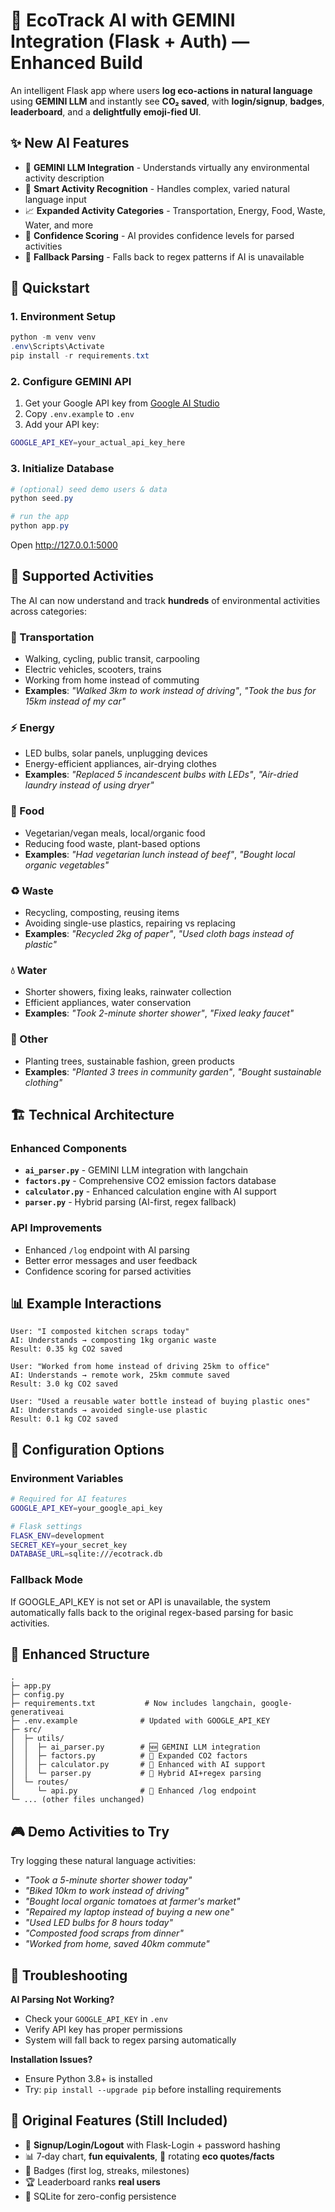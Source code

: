 # 🌱 EcoTrack AI with GEMINI Integration (Flask + Auth) — Enhanced Build

An intelligent Flask app where users **log eco-actions in natural language** using **GEMINI LLM** and instantly see **CO₂ saved**, with **login/signup**, **badges**, **leaderboard**, and a **delightfully emoji-fied UI**.

## ✨ New AI Features
- 🤖 **GEMINI LLM Integration** - Understands virtually any environmental activity description
- 🧠 **Smart Activity Recognition** - Handles complex, varied natural language input
- 📈 **Expanded Activity Categories** - Transportation, Energy, Food, Waste, Water, and more
- 🎯 **Confidence Scoring** - AI provides confidence levels for parsed activities
- 🔄 **Fallback Parsing** - Falls back to regex patterns if AI is unavailable

## 🚀 Quickstart

### 1. Environment Setup
```powershell
python -m venv venv
.env\Scripts\Activate
pip install -r requirements.txt
```

### 2. Configure GEMINI API
1. Get your Google API key from [Google AI Studio](https://makersuite.google.com/app/apikey)
2. Copy `.env.example` to `.env`
3. Add your API key:
```bash
GOOGLE_API_KEY=your_actual_api_key_here
```

### 3. Initialize Database
```powershell
# (optional) seed demo users & data
python seed.py

# run the app
python app.py
```
Open http://127.0.0.1:5000

## 🎯 Supported Activities

The AI can now understand and track **hundreds** of environmental activities across categories:

### 🚗 Transportation
- Walking, cycling, public transit, carpooling
- Electric vehicles, scooters, trains
- Working from home instead of commuting
- **Examples**: *"Walked 3km to work instead of driving"*, *"Took the bus for 15km instead of my car"*

### ⚡ Energy  
- LED bulbs, solar panels, unplugging devices
- Energy-efficient appliances, air-drying clothes
- **Examples**: *"Replaced 5 incandescent bulbs with LEDs"*, *"Air-dried laundry instead of using dryer"*

### 🥗 Food
- Vegetarian/vegan meals, local/organic food
- Reducing food waste, plant-based options
- **Examples**: *"Had vegetarian lunch instead of beef"*, *"Bought local organic vegetables"*

### ♻️ Waste
- Recycling, composting, reusing items
- Avoiding single-use plastics, repairing vs replacing
- **Examples**: *"Recycled 2kg of paper"*, *"Used cloth bags instead of plastic"*

### 💧 Water
- Shorter showers, fixing leaks, rainwater collection
- Efficient appliances, water conservation
- **Examples**: *"Took 2-minute shorter shower"*, *"Fixed leaky faucet"*

### 🌱 Other
- Planting trees, sustainable fashion, green products
- **Examples**: *"Planted 3 trees in community garden"*, *"Bought sustainable clothing"*

## 🏗️ Technical Architecture

### Enhanced Components
- **`ai_parser.py`** - GEMINI LLM integration with langchain
- **`factors.py`** - Comprehensive CO2 emission factors database  
- **`calculator.py`** - Enhanced calculation engine with AI support
- **`parser.py`** - Hybrid parsing (AI-first, regex fallback)

### API Improvements
- Enhanced `/log` endpoint with AI parsing
- Better error messages and user feedback
- Confidence scoring for parsed activities

## 📊 Example Interactions

```
User: "I composted kitchen scraps today"
AI: Understands → composting 1kg organic waste
Result: 0.35 kg CO2 saved

User: "Worked from home instead of driving 25km to office"  
AI: Understands → remote work, 25km commute saved
Result: 3.0 kg CO2 saved

User: "Used a reusable water bottle instead of buying plastic ones"
AI: Understands → avoided single-use plastic
Result: 0.1 kg CO2 saved
```

## 🔧 Configuration Options

### Environment Variables
```bash
# Required for AI features
GOOGLE_API_KEY=your_google_api_key

# Flask settings
FLASK_ENV=development
SECRET_KEY=your_secret_key
DATABASE_URL=sqlite:///ecotrack.db
```

### Fallback Mode
If GOOGLE_API_KEY is not set or API is unavailable, the system automatically falls back to the original regex-based parsing for basic activities.

## 📁 Enhanced Structure
```
.
├─ app.py
├─ config.py
├─ requirements.txt           # Now includes langchain, google-generativeai
├─ .env.example              # Updated with GOOGLE_API_KEY
├─ src/
│  ├─ utils/
│  │  ├─ ai_parser.py        # 🆕 GEMINI LLM integration
│  │  ├─ factors.py          # 🔄 Expanded CO2 factors
│  │  ├─ calculator.py       # 🔄 Enhanced with AI support
│  │  └─ parser.py           # 🔄 Hybrid AI+regex parsing
│  └─ routes/
│     └─ api.py              # 🔄 Enhanced /log endpoint
└─ ... (other files unchanged)
```

## 🎮 Demo Activities to Try

Try logging these natural language activities:

- *"Took a 5-minute shorter shower today"*
- *"Biked 10km to work instead of driving"*
- *"Bought local organic tomatoes at farmer's market"*
- *"Repaired my laptop instead of buying a new one"*
- *"Used LED bulbs for 8 hours today"*
- *"Composted food scraps from dinner"*
- *"Worked from home, saved 40km commute"*

## 🚨 Troubleshooting

**AI Parsing Not Working?**
- Check your `GOOGLE_API_KEY` in `.env`
- Verify API key has proper permissions
- System will fall back to regex parsing automatically

**Installation Issues?**
- Ensure Python 3.8+ is installed
- Try: `pip install --upgrade pip` before installing requirements

## 🏅 Original Features (Still Included)
- 🔐 **Signup/Login/Logout** with Flask-Login + password hashing
- 📊 7‑day chart, **fun equivalents**, 💬 rotating **eco quotes/facts**
- 🏅 Badges (first log, streaks, milestones)
- 🏆 Leaderboard ranks **real users**
- 💾 SQLite for zero-config persistence
